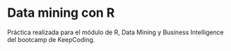 # Data mining con R
Práctica realizada para el módulo de R, Data Mining y Business Intelligence del bootcamp de KeepCoding.

